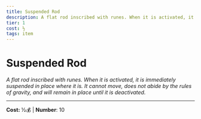 ```yaml
---
title: Suspended Rod
description: A flat rod inscribed with runes. When it is activated, it is immediately suspended in place where it is. It cannot move, does not abide by the rules of gravity, and will remain in place until it is deactivated.
tier: 1
cost: ½
tags: item
---
```

# Suspended Rod

_A flat rod inscribed with runes. When it is activated, it is immediately suspended in place where it is. It cannot move, does not abide by the rules of gravity, and will remain in place until it is deactivated._

___
**Cost:** ½💰 | **Number**: 10
